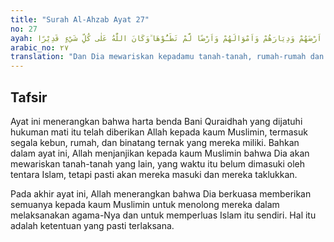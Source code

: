 ```yaml
---
title: "Surah Al-Ahzab Ayat 27"
no: 27
ayah: وَاَوْرَثَكُمْ اَرْضَهُمْ وَدِيَارَهُمْ وَاَمْوَالَهُمْ وَاَرْضًا لَّمْ تَطَـُٔوْهَا ۗوَكَانَ اللّٰهُ عَلٰى كُلِّ شَيْءٍ قَدِيْرًا ࣖ 
arabic_no: ٢٧
translation: "Dan Dia mewariskan kepadamu tanah-tanah, rumah-rumah dan harta benda mereka, dan (begitu pula) tanah yang belum kamu injak. Dan Allah Mahakuasa terhadap segala sesuatu."
---
```


## Tafsir

Ayat ini menerangkan bahwa harta benda Bani Quraidhah yang dijatuhi hukuman mati itu telah diberikan Allah kepada kaum Muslimin, termasuk segala kebun, rumah, dan binatang ternak yang mereka miliki. Bahkan dalam ayat ini, Allah menjanjikan kepada kaum Muslimin bahwa Dia akan mewariskan tanah-tanah yang lain, yang waktu itu belum dimasuki oleh tentara Islam, tetapi pasti akan mereka masuki dan mereka taklukkan.

Pada akhir ayat ini, Allah menerangkan bahwa Dia berkuasa memberikan semuanya kepada kaum Muslimin untuk menolong mereka dalam melaksanakan agama-Nya dan untuk memperluas Islam itu sendiri. Hal itu adalah ketentuan yang pasti terlaksana.